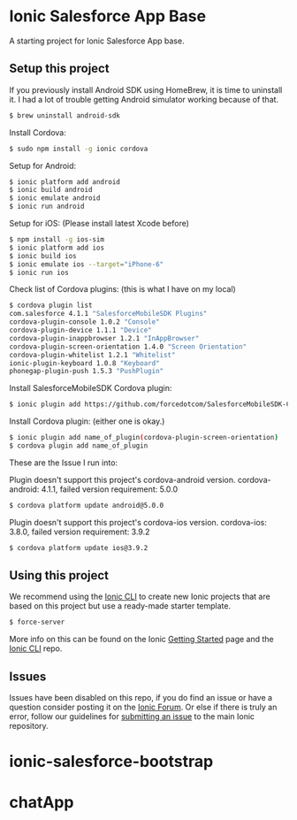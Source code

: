 Ionic Salesforce App Base
=====================

A starting project for Ionic Salesforce App base.

## Setup this project

If you previously install Android SDK using HomeBrew, it is time to uninstall it. I had a lot of trouble getting Android simulator working because of that.

```bash
$ brew uninstall android-sdk  
```

Install Cordova:
```bash
$ sudo npm install -g ionic cordova
```

Setup for Android:
```bash
$ ionic platform add android
$ ionic build android
$ ionic emulate android
$ ionic run android
```

Setup for iOS:  (Please install latest Xcode before)
```bash
$ npm install -g ios-sim
$ ionic platform add ios
$ ionic build ios
$ ionic emulate ios --target="iPhone-6"
$ ionic run ios
```

Check list of Cordova plugins: (this is what I have on my local)
```bash
$ cordova plugin list
com.salesforce 4.1.1 "SalesforceMobileSDK Plugins"
cordova-plugin-console 1.0.2 "Console"
cordova-plugin-device 1.1.1 "Device"
cordova-plugin-inappbrowser 1.2.1 "InAppBrowser"
cordova-plugin-screen-orientation 1.4.0 "Screen Orientation"
cordova-plugin-whitelist 1.2.1 "Whitelist"
ionic-plugin-keyboard 1.0.8 "Keyboard"
phonegap-plugin-push 1.5.3 "PushPlugin"
```

Install SalesforceMobileSDK Cordova plugin:
```bash
$ ionic plugin add https://github.com/forcedotcom/SalesforceMobileSDK-CordovaPlugin
```

Install Cordova plugin: (either one is okay.)
```bash
$ ionic plugin add name_of_plugin(cordova-plugin-screen-orientation)
$ cordova plugin add name_of_plugin
```

These are the Issue I run into:

Plugin doesn't support this project's cordova-android version. cordova-android: 4.1.1, failed version requirement: 5.0.0
```bash
$ cordova platform update android@5.0.0
```

Plugin doesn't support this project's cordova-ios version. cordova-ios: 3.8.0, failed version requirement: 3.9.2
```bash
$ cordova platform update ios@3.9.2
```




## Using this project

We recommend using the [Ionic CLI](https://github.com/driftyco/ionic-cli) to create new Ionic projects that are based on this project but use a ready-made starter template.

```bash
$ force-server
```

More info on this can be found on the Ionic [Getting Started](http://ionicframework.com/getting-started) page and the [Ionic CLI](https://github.com/driftyco/ionic-cli) repo.

## Issues
Issues have been disabled on this repo, if you do find an issue or have a question consider posting it on the [Ionic Forum](http://forum.ionicframework.com/).  Or else if there is truly an error, follow our guidelines for [submitting an issue](http://ionicframework.com/submit-issue/) to the main Ionic repository.
# ionic-salesforce-bootstrap
# chatApp
